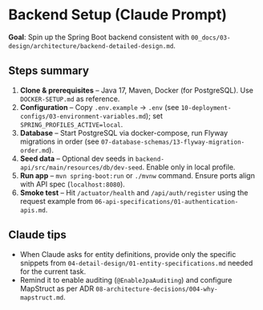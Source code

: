 # Backend Setup (Claude Prompt)

**Goal**: Spin up the Spring Boot backend consistent with `00_docs/03-design/architecture/backend-detailed-design.md`.

## Steps summary
1. **Clone & prerequisites** – Java 17, Maven, Docker (for PostgreSQL). Use `DOCKER-SETUP.md` as reference.
2. **Configuration** – Copy `.env.example` → `.env` (see `10-deployment-configs/03-environment-variables.md`); set `SPRING_PROFILES_ACTIVE=local`.
3. **Database** – Start PostgreSQL via docker-compose, run Flyway migrations in order (see `07-database-schemas/13-flyway-migration-order.md`).
4. **Seed data** – Optional dev seeds in `backend-api/src/main/resources/db/dev-seed`. Enable only in local profile.
5. **Run app** – `mvn spring-boot:run` or `./mvnw` command. Ensure ports align with API spec (`localhost:8080`).
6. **Smoke test** – Hit `/actuator/health` and `/api/auth/register` using the request example from `06-api-specifications/01-authentication-apis.md`.

## Claude tips
- When Claude asks for entity definitions, provide only the specific snippets from `04-detail-design/01-entity-specifications.md` needed for the current task.
- Remind it to enable auditing (`@EnableJpaAuditing`) and configure MapStruct as per ADR `08-architecture-decisions/004-why-mapstruct.md`.
